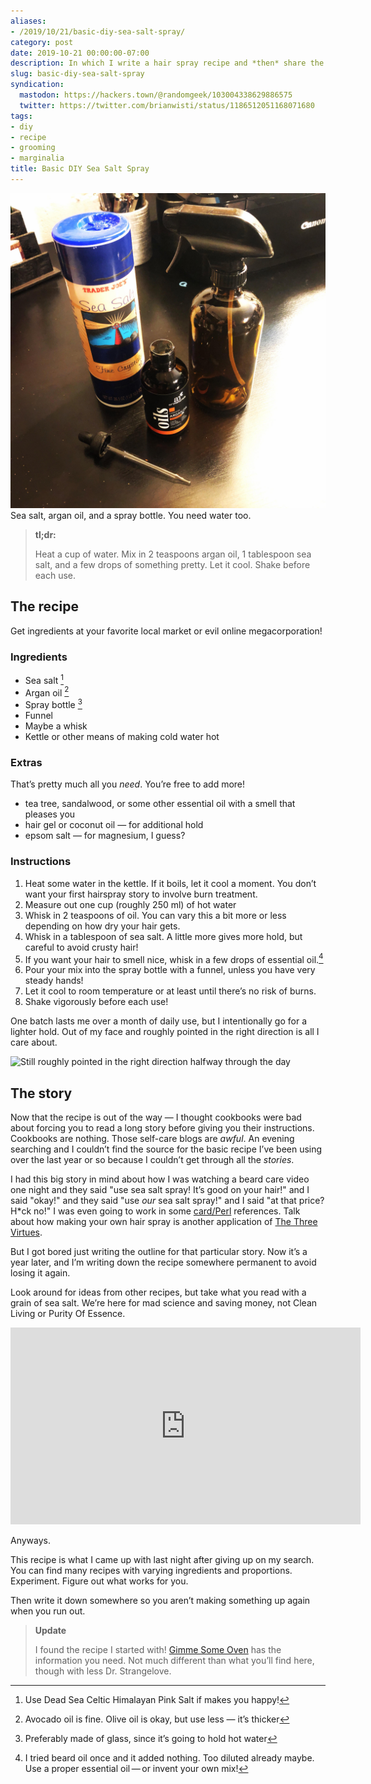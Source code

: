 ```yaml
---
aliases:
- /2019/10/21/basic-diy-sea-salt-spray/
category: post
date: 2019-10-21 00:00:00-07:00
description: In which I write a hair spray recipe and *then* share the story
slug: basic-diy-sea-salt-spray
syndication:
  mastodon: https://hackers.town/@randomgeek/103004338629886575
  twitter: https://twitter.com/brianwisti/status/1186512051168071680
tags:
- diy
- recipe
- grooming
- marginalia
title: Basic DIY Sea Salt Spray
---
```


![attachments/img/2019/cover-2019-10-21.jpg](../../../attachments/img/2019/cover-2019-10-21.jpg)
Sea salt, argan oil, and a spray bottle. You need water too.

 > 
 > **tl;dr:**
>
 > Heat a cup of water. Mix in 2 teaspoons argan oil, 1 tablespoon sea salt, and a few drops of something pretty. Let it cool. Shake before each use.

## The recipe

Get ingredients at your favorite local market or evil online megacorporation!

### Ingredients

* Sea salt [^1]
* Argan oil [^2]
* Spray bottle [^3]
* Funnel
* Maybe a whisk
* Kettle or other means of making cold water hot

[^1]: Use Dead Sea Celtic Himalayan Pink Salt if makes you happy!
    [^2]: Avocado oil is fine. Olive oil is okay, but use less — it’s thicker
    [^3]: Preferably made of glass, since it’s going to hold hot water

### Extras

That’s pretty much all you *need*. You’re free to add more!

* tea tree, sandalwood, or some other essential oil with a smell that pleases you
* hair gel or coconut oil — for additional hold
* epsom salt — for magnesium, I guess?

### Instructions

1. Heat some water in the kettle. If it boils, let it cool a moment. You don’t want your first hairspray story to involve burn treatment.
1. Measure out one cup (roughly 250 ml) of hot water
1. Whisk in 2 teaspoons of oil. You can vary this a bit more or less depending on how dry your hair gets.
1. Whisk in a tablespoon of sea salt. A little more gives more hold, but careful to avoid crusty hair!
1. If you want your hair to smell nice, whisk in a few drops of essential oil.[^4]
1. Pour your mix into the spray bottle with a funnel, unless you have very steady hands!
1. Let it cool to room temperature or at least until there’s no risk of burns.
1. Shake vigorously before each use!

[^4]: I tried beard oil once and it added nothing. Too diluted already maybe. Use a proper essential oil — or invent your own mix!

One batch lasts me over a month of daily use, but I intentionally go for a lighter hold. Out of my face and roughly pointed in the right direction is all I care about.

![Still roughly pointed in the right direction halfway through the day](attachments/img/2019/me.jpg)

## The story

Now that the recipe is out of the way — I thought cookbooks were bad about forcing you to read a long story before giving you their instructions. Cookbooks are nothing. Those self-care blogs are *awful*. An evening searching and I couldn’t find the source for the basic recipe I’ve been using over the last year or so because I couldn’t get through all the *stories*.

I had this big story in mind about how I was watching a beard care video one night and they said "use sea salt spray! It’s good on your hair!" and I said "okay!" and they said "use *our* sea salt spray!" and I said "at that price? H\*ck no!" I was even going to work in some [card/Perl](../../../card/Perl.md) references. Talk about how making your own hair spray is another application of [The Three Virtues](http://threevirtues.com/).

But I got bored just writing the outline for that particular story. Now it’s a year later, and I’m writing down the recipe somewhere permanent to avoid losing it again.

Look around for ideas from other recipes, but take what you read with a grain of sea salt. We’re here for mad science and saving money, not Clean Living or Purity Of Essence.

<iframe width="560" height="315" src="https://www.youtube.com/embed/iyj_D2ivwS4" title="YouTube video player" frameborder="0" allow="accelerometer; autoplay; clipboard-write; encrypted-media; gyroscope; picture-in-picture" allowfullscreen></iframe>

Anyways.

This recipe is what I came up with last night after giving up on my search. You can find many recipes with varying ingredients and proportions. Experiment. Figure out what works for you.

Then write it down somewhere so you aren’t making something up again when you run out.

 > 
 > **Update**
>
 > I found the recipe I started with! [Gimme Some Oven](https://www.gimmesomeoven.com/diy/diy-sea-salt-texturizing-hair-spray/) has the information you need. Not much different than what you’ll find here, though with less Dr. Strangelove.